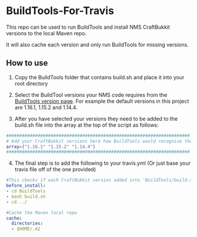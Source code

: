 # BuildTools-For-Travis
This repo can be used to run BuildTools and install NMS CraftBukkit versions to the local Maven repo.

It will also cache each version and only run BuildTools for missing versions.

## How to use
1. Copy the BuildTools folder that contains build.sh and place it into your root directory

2. Select the BuildTool versions your NMS code requires from the [BuildTools version page](https://www.spigotmc.org/wiki/buildtools/#versions). For example the default versions in this project are 1.16.1, 1.15.2 and 1.14.4.

3. After you have selected your versions they need to be added to the build.sh file into the array at the top of the script as follows:

```bash
######################################################################
# Add your CraftBukkit versions here how BuildTools would recognise them!
array=("1.16.1" "1.15.2" "1.14.4")
######################################################################
```

4. The final step is to add the following to your travis.yml (Or just base your travis file off of the one provided)
```yml
#This checks if each CraftBukkit version added into 'BuildTools/build.sh' is cached and if not uses BuildTools to install it.
before_install:
- cd BuildTools
- bash build.sh
- cd ../

#Cache the Maven local repo
cache:
  directories:
  - $HOME/.m2
```
